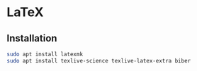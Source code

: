 # LaTeX

## Installation
```bash
sudo apt install latexmk
sudo apt install texlive-science texlive-latex-extra biber
```

